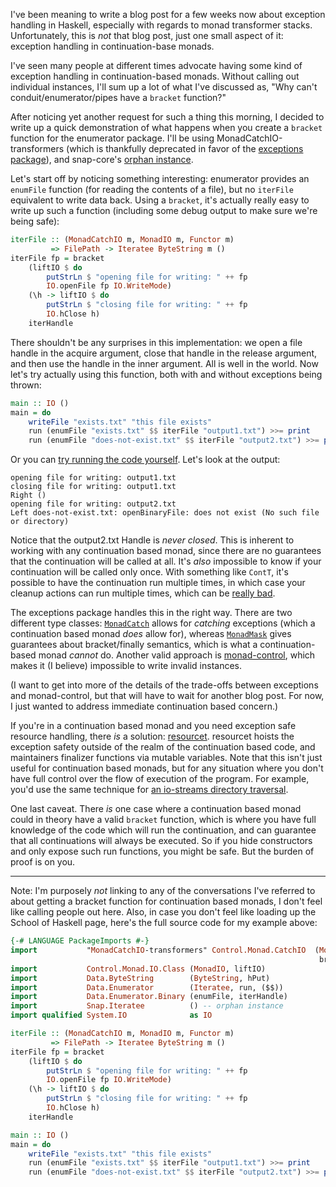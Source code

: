 I've been meaning to write a blog post for a few weeks now about exception
handling in Haskell, especially with regards to monad transformer stacks.
Unfortunately, this is *not* that blog post, just one small aspect of it:
exception handling in continuation-base monads.

I've seen many people at different times advocate having some kind of exception
handling in continuation-based monads. Without calling out individual
instances, I'll sum up a lot of what I've discussed as, "Why can't
conduit/enumerator/pipes have a `bracket` function?"

After noticing yet another request for such a thing this morning, I decided to
write up a quick demonstration of what happens when you create a `bracket`
function for the enumerator package. I'll be using MonadCatchIO-transformers
(which is thankfully deprecated in favor of the [exceptions
package](http://hackage.haskell.org/package/exceptions)), and snap-core's
[orphan
instance](https://github.com/snapframework/snap-core/blob/1aa6804b671a07584ace898620ab5bfa1ba20669/src/Snap/Iteratee.hs#L144).

Let's start off by noticing something interesting: enumerator provides an
`enumFile` function (for reading the contents of a file), but no `iterFile`
equivalent to write data back. Using a `bracket`, it's actually really easy to
write up such a function (including some debug output to make sure we're being
safe):

```haskell
iterFile :: (MonadCatchIO m, MonadIO m, Functor m)
         => FilePath -> Iteratee ByteString m ()
iterFile fp = bracket
    (liftIO $ do
        putStrLn $ "opening file for writing: " ++ fp
        IO.openFile fp IO.WriteMode)
    (\h -> liftIO $ do
        putStrLn $ "closing file for writing: " ++ fp
        IO.hClose h)
    iterHandle
```

There shouldn't be any surprises in this implementation: we open a file handle
in the acquire argument, close that handle in the release argument, and then
use the handle in the inner argument. All is well in the world. Now let's try
actually using this function, both with and without exceptions being thrown:

```haskell
main :: IO ()
main = do
    writeFile "exists.txt" "this file exists"
    run (enumFile "exists.txt" $$ iterFile "output1.txt") >>= print
    run (enumFile "does-not-exist.txt" $$ iterFile "output2.txt") >>= print
```

Or you can [try running the code
yourself](https://www.fpcomplete.com/user/snoyberg/random-code-snippets/exceptions-in-continuation-based-monads). Let's look at the output:

```
opening file for writing: output1.txt
closing file for writing: output1.txt
Right ()
opening file for writing: output2.txt
Left does-not-exist.txt: openBinaryFile: does not exist (No such file or directory)
```

Notice that the output2.txt Handle is *never closed*. This is inherent to
working with any continuation based monad, since there are no guarantees that
the continuation will be called at all. It's *also* impossible to know if your
continuation will be called only once. With something like `ContT`, it's
possible to have the continuation run multiple times, in which case your
cleanup actions can run multiple times, which can be [really
bad](http://www.haskell.org/pipermail/haskell-cafe/2010-June/079198.html).

The exceptions package handles this in the right way. There are two different
type classes:
[`MonadCatch`](http://hackage.haskell.org/package/exceptions-0.6.1/docs/Control-Monad-Catch.html#t:MonadCatch)
allows for *catching* exceptions (which a continuation based monad *does* allow
for), whereas
[`MonadMask`](http://hackage.haskell.org/package/exceptions-0.6.1/docs/Control-Monad-Catch.html#t:MonadMask)
gives guarantees about bracket/finally semantics, which is what a
continuation-based monad *cannot* do. Another valid approach is
[monad-control](http://hackage.haskell.org/package/monad-control), which makes
it (I believe) impossible to write invalid instances.

(I want to get into more of the details of the trade-offs between exceptions and
monad-control, but that will have to wait for another blog post. For now, I
just wanted to address immediate continuation based concern.)

If you're in a continuation based monad and you need exception safe resource
handling, there *is* a solution:
[resourcet](https://www.fpcomplete.com/user/snoyberg/library-documentation/resourcet).
resourcet hoists the exception safety outside of the realm of the continuation
based code, and maintainers finalizer functions via mutable variables. Note
that this isn't just useful for continuation based monads, but for any
situation where you don't have full control over the flow of execution of the
program. For example, you'd use the same technique for [an io-streams directory
traversal](https://gist.github.com/gregorycollins/00c51e7e33cf1f9c8cc0).

One last caveat. There *is* one case where a continuation based monad could in
theory have a valid `bracket` function, which is where you have full knowledge
of the code which will run the continuation, and can guarantee that all
continuations will always be executed. So if you hide constructors and only
expose such run functions, you might be safe. But the burden of proof is on
you.

* * *

Note: I'm purposely *not* linking to any of the conversations I've referred to
about getting a bracket function for continuation based monads, I don't feel
like calling people out here. Also, in case you don't feel like loading up the
School of Haskell page, here's the full source code for my example above:

```haskell
{-# LANGUAGE PackageImports #-}
import           "MonadCatchIO-transformers" Control.Monad.CatchIO  (MonadCatchIO,
                                                                     bracket)
import           Control.Monad.IO.Class (MonadIO, liftIO)
import           Data.ByteString        (ByteString, hPut)
import           Data.Enumerator        (Iteratee, run, ($$))
import           Data.Enumerator.Binary (enumFile, iterHandle)
import           Snap.Iteratee          () -- orphan instance
import qualified System.IO              as IO

iterFile :: (MonadCatchIO m, MonadIO m, Functor m)
         => FilePath -> Iteratee ByteString m ()
iterFile fp = bracket
    (liftIO $ do
        putStrLn $ "opening file for writing: " ++ fp
        IO.openFile fp IO.WriteMode)
    (\h -> liftIO $ do
        putStrLn $ "closing file for writing: " ++ fp
        IO.hClose h)
    iterHandle

main :: IO ()
main = do
    writeFile "exists.txt" "this file exists"
    run (enumFile "exists.txt" $$ iterFile "output1.txt") >>= print
    run (enumFile "does-not-exist.txt" $$ iterFile "output2.txt") >>= print
```
